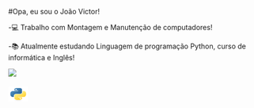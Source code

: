 #Opa, eu sou o João Victor!

-💻 Trabalho com Montagem e Manutenção de computadores!

-📚 Atualmente estudando Linguagem de programação Python, curso de informática e Inglês!

<div>
  <a href="https://github.com/JaoTheBest">
  <img height="180em" src="https://github-readme-stats.vercel.app/api?username=JaoTheBest&show_icons=true&theme=chartreuse-dark&include_all_commits=true&count_private=true"/>
</div>

<div style="display: inline_block"><br>
  <img align="center" alt="João-Python" height="30" width="40" src="https://raw.githubusercontent.com/devicons/devicon/master/icons/python/python-original.svg">
</div>
